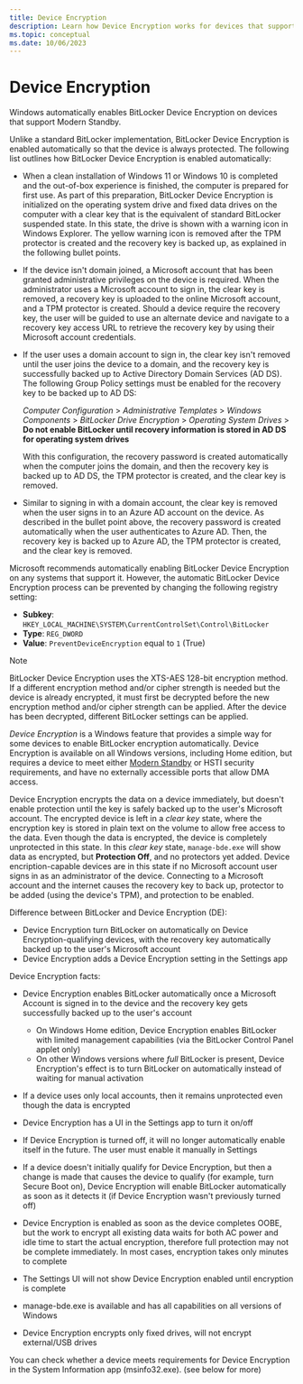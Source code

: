 ```yaml
---
title: Device Encryption
description: Learn how Device Encryption works for devices that support it.
ms.topic: conceptual
ms.date: 10/06/2023
---
```


# Device Encryption

Windows automatically enables BitLocker Device Encryption on devices that support Modern Standby.

Unlike a standard BitLocker implementation, BitLocker Device Encryption is enabled automatically so that the device is always protected. The following list outlines how BitLocker Device Encryption is enabled automatically:

- When a clean installation of Windows 11 or Windows 10 is completed and the out-of-box experience is finished, the computer is prepared for first use. As part of this preparation, BitLocker Device Encryption is initialized on the operating system drive and fixed data drives on the computer with a clear key that is the equivalent of standard BitLocker suspended state. In this state, the drive is shown with a warning icon in Windows Explorer.  The yellow warning icon is removed after the TPM protector is created and the recovery key is backed up, as explained in the following bullet points.

- If the device isn't domain joined, a Microsoft account that has been granted administrative privileges on the device is required. When the administrator uses a Microsoft account to sign in, the clear key is removed, a recovery key is uploaded to the online Microsoft account, and a TPM protector is created. Should a device require the recovery key, the user will be guided to use an alternate device and navigate to a recovery key access URL to retrieve the recovery key by using their Microsoft account credentials.

- If the user uses a domain account to sign in, the clear key isn't removed until the user joins the device to a domain, and the recovery key is successfully backed up to Active Directory Domain Services (AD DS). The following Group Policy settings must be enabled for the recovery key to be backed up to AD DS:

  *Computer Configuration* > *Administrative Templates* > *Windows Components* > *BitLocker Drive Encryption* > *Operating System Drives* > **Do not enable BitLocker until recovery information is stored in AD DS for operating system drives**
  
  With this configuration, the recovery password is created automatically when the computer joins the domain, and then the recovery key is backed up to AD DS, the TPM protector is created, and the clear key is removed.

- Similar to signing in with a domain account, the clear key is removed when the user signs in to an Azure AD account on the device. As described in the bullet point above, the recovery password is created automatically when the user authenticates to Azure AD. Then, the recovery key is backed up to Azure AD, the TPM protector is created, and the clear key is removed.

Microsoft recommends automatically enabling BitLocker Device Encryption on any systems that support it. However, the automatic BitLocker Device Encryption process can be prevented by changing the following registry setting:

- **Subkey**: `HKEY_LOCAL_MACHINE\SYSTEM\CurrentControlSet\Control\BitLocker`
- **Type**: `REG_DWORD`
- **Value**: `PreventDeviceEncryption` equal to `1` (True)

> [!NOTE]
> BitLocker Device Encryption uses the XTS-AES 128-bit encryption method. If a different encryption method and/or cipher strength is needed but the device is already encrypted, it must first be decrypted before the new encryption method and/or cipher strength can be applied. After the device has been decrypted, different BitLocker settings can be applied.

*Device Encryption* is a Windows feature that provides a simple way for some devices to enable BitLocker encryption automatically. Device Encryption is available on all Windows versions, including Home edition, but requires a device to meet either [Modern Standby](/windows-hardware/design/device-experiences/modern-standby) or HSTI security requirements, and have no externally accessible ports that allow DMA access.

Device Encryption encrypts the data on a device immediately, but doesn't enable protection until the key is safely backed up to the user's Microsoft account. The encrypted device is left in a *clear key* state, where the encryption key is stored in plain text on the volume to allow free access to the data. Even though the data is encrypted, the device is completely unprotected in this state. In this *clear key* state, `manage-bde.exe` will show data as encrypted, but **Protection Off**, and no protectors yet added. Device encription-capable devices are in this state if no Microsoft account user signs in as an administrator of the device. Connecting to a Microsoft account and the internet causes the recovery key to back up, protector to be added (using the device's TPM), and protection to be enabled.

Difference between BitLocker and Device Encryption (DE):

- Device Encryption turn BitLocker on automatically on Device Encryption-qualifying devices, with the recovery key automatically backed up to the user's Microsoft account
- Device Encryption adds a Device Encryption setting in the Settings app

Device Encryption facts:

- Device Encryption enables BitLocker automatically once a Microsoft Account is signed in to the device and the recovery key gets successfully backed up to the user's account
  - On Windows Home edition, Device Encryption enables BitLocker with limited management capabilities (via the BitLocker Control Panel applet only)
  - On other Windows versions where *full* BitLocker is present, Device Encryption's effect is to turn BitLocker on automatically instead of waiting for manual activation

- If a device uses only local accounts, then it remains unprotected even though the data is encrypted
- Device Encryption has a UI in the Settings app to turn it on/off
- If Device Encryption is turned off, it will no longer automatically enable itself in the future. The user must enable it manually in Settings
- If a device doesn't initially qualify for Device Encryption, but then a change is made that causes the device to qualify (for example, turn Secure Boot on), Device Encryption will enable BitLocker automatically as soon as it detects it (if Device Encryption wasn't previously turned off)
- Device Encryption is enabled as soon as the device completes OOBE, but the work to encrypt all existing data waits for both AC power and idle time to start the actual encryption, therefore full protection may not be complete immediately. In most cases, encryption takes only minutes to complete

- The Settings UI will not show Device Encryption enabled until encryption is complete
- manage-bde.exe is available and has all capabilities on all versions of Windows
- Device Encryption encrypts only fixed drives, will not encrypt external/USB drives

You can check whether a device meets requirements for Device Encryption in the System Information app (msinfo32.exe). (see below for more)
